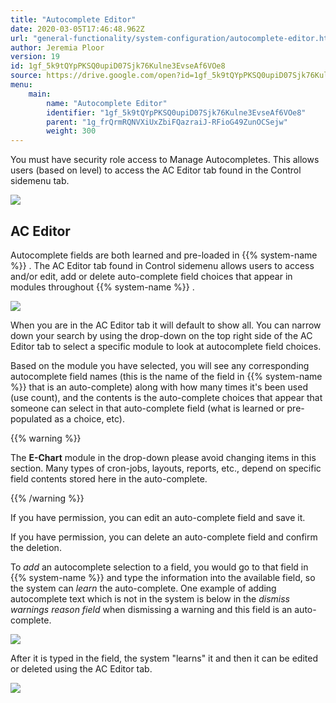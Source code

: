 ```yaml
---
title: "Autocomplete Editor"
date: 2020-03-05T17:46:48.962Z
url: "general-functionality/system-configuration/autocomplete-editor.html"
author: Jeremia Ploor
version: 19
id: 1gf_5k9tQYpPKSQ0upiD07Sjk76Kulne3EvseAf6VOe8
source: https://drive.google.com/open?id=1gf_5k9tQYpPKSQ0upiD07Sjk76Kulne3EvseAf6VOe8
menu:
    main:
        name: "Autocomplete Editor"
        identifier: "1gf_5k9tQYpPKSQ0upiD07Sjk76Kulne3EvseAf6VOe8"
        parent: "1g_frQrmRQNVXiUxZbiFQazraiJ-RFioG49ZunOCSejw"
        weight: 300
---
```

You must have security role access to Manage Autocompletes. This allows users (based on level) to access the AC Editor tab found in the Control sidemenu tab.

![](../../external_files/f42f2220f7b2a9179e894c71766f80fe.png)

## AC Editor

Autocomplete fields are both learned and pre-loaded in {{% system-name %}} . The AC Editor tab found in Control sidemenu allows users to access and/or edit, add or delete auto-complete field choices that appear in modules throughout {{% system-name %}} .

![](../../external_files/e0428535575e3b9f48881901f945939b.png)

When you are in the AC Editor tab it will default to show all. You can narrow down your search by using the drop-down on the top right side of the AC Editor tab to select a specific module to look at autocomplete field choices.

Based on the module you have selected, you will see any corresponding autocomplete field names (this is the name of the field in {{% system-name %}} that is an auto-complete) along with how many times it's been used (use count), and the contents is the auto-complete choices that appear that someone can select in that auto-complete field (what is learned or pre-populated as a choice, etc).

{{% warning %}}

The **E-Chart** module in the drop-down please avoid changing items in this section. Many types of cron-jobs, layouts, reports, etc., depend on specific field contents stored here in the auto-complete.

{{% /warning %}}


If you have permission, you can edit an auto-complete field and save it.

If you have permission, you can delete an auto-complete field and confirm the deletion.

To *add* an autocomplete selection to a field, you would go to that field in {{% system-name %}} and type the information into the available field, so the system can *learn* the auto-complete. One example of adding autocomplete text which is not in the system is below in the *dismiss warnings* *reason field* when dismissing a warning and this field is an auto-complete.

![](../../external_files/393dbd67f6d010ae4cfbbc4f22a83adc.png)

After it is typed in the field, the system "learns" it and then it can be edited or deleted using the AC Editor tab.

![](../../external_files/011e93a42b25788e2e55a539443e7909.png)

